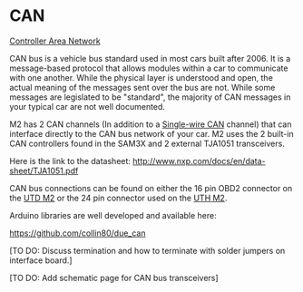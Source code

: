 CAN
===

[Controller Area Network](https://en.wikipedia.org/wiki/CAN_bus)

CAN bus is a vehicle bus standard used in most cars built after 2006. It is a message-based protocol that allows modules within a car to communicate with one another. While the physical layer is understood and open, the actual meaning of the messages sent over the bus are not. While some messages are legislated to be "standard", the majority of CAN messages in your typical car are not well documented.

M2 has 2 CAN channels (In addition to a [Single-wire CAN](http://docs.macchina.cc/m2/automotive-interfaces/single-wire-can.html) channel) that can interface directly to the CAN bus network of your car. M2 uses the 2 built-in CAN controllers found in the SAM3X and 2 external TJA1051 transceivers.

Here is the link to the datasheet: http://www.nxp.com/docs/en/data-sheet/TJA1051.pdf

CAN bus connections can be found on either the 16 pin OBD2 connector on the [UTD M2](http://docs.macchina.cc/m2/overview/utd-under-dash.html) or the 24 pin connector used on the [UTH M2](http://docs.macchina.cc/m2/overview/uth-under-hood.html).

Arduino libraries are well developed and available here:

https://github.com/collin80/due_can

\[TO DO: Discuss termination and how to terminate with solder jumpers on interface board.\]

\[TO DO: Add schematic page for CAN bus transceivers\]
